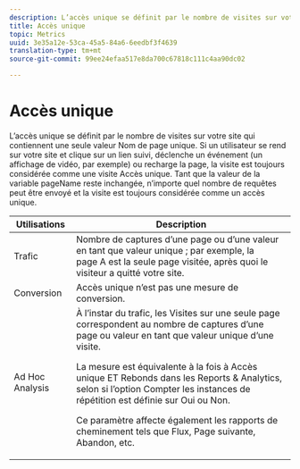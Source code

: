 ```yaml
---
description: L’accès unique se définit par le nombre de visites sur votre site qui contiennent une seule valeur Nom de page unique. Si un utilisateur se rend sur votre site et clique sur un lien suivi, déclenche un événement (un affichage de vidéo, par exemple) ou recharge la page, la visite est toujours considérée comme une visite Accès unique. Tant que la valeur de la variable pageName reste inchangée, n’importe quel nombre de requêtes peut être envoyé et la visite est toujours considérée comme un accès unique.
title: Accès unique
topic: Metrics
uuid: 3e35a12e-53ca-45a5-84a6-6eedbf3f4639
translation-type: tm+mt
source-git-commit: 99ee24efaa517e8da700c67818c111c4aa90dc02

---
```



# Accès unique

L’accès unique se définit par le nombre de visites sur votre site qui contiennent une seule valeur Nom de page unique. Si un utilisateur se rend sur votre site et clique sur un lien suivi, déclenche un événement (un affichage de vidéo, par exemple) ou recharge la page, la visite est toujours considérée comme une visite Accès unique. Tant que la valeur de la variable pageName reste inchangée, n’importe quel nombre de requêtes peut être envoyé et la visite est toujours considérée comme un accès unique.

<table id="table_00B26B47AA724D808F4C337750D7C9C7"> 
 <thead> 
  <tr> 
   <th colname="col1" class="entry"> Utilisations </th> 
   <th colname="col2" class="entry"> Description </th> 
  </tr> 
 </thead>
 <tbody> 
  <tr> 
   <td colname="col1"> Trafic </td> 
   <td colname="col2"> Nombre de captures d’une page ou d’une valeur en tant que valeur unique ; par exemple, la page A est la seule page visitée, après quoi le visiteur a quitté votre site. </td> 
  </tr> 
  <tr> 
   <td colname="col1"> Conversion </td> 
   <td colname="col2"> Accès unique n’est pas une mesure de conversion. </td> 
  </tr> 
  <tr> 
   <td colname="col1"> Ad Hoc Analysis </td> 
   <td colname="col2">À l’instar du trafic, les <span class="wintitle">Visites sur une seule page</span> correspondent au nombre de captures d’une page ou valeur en tant que valeur unique d’une visite. <p>La mesure est équivalente à la fois à <span class="wintitle">Accès unique</span> ET <span class="wintitle">Rebonds</span> dans les Reports &amp; Analytics, selon si l’option <span class="wintitle">Compter les instances de répétition</span> est définie sur Oui ou Non. </p> <p>Ce paramètre affecte également les rapports de cheminement tels que Flux, Page suivante, Abandon, etc. </p> </td> 
  </tr> 
 </tbody> 
</table>

